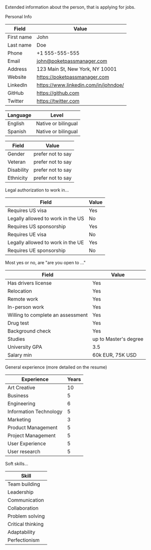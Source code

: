 Extended information about the person, that is applying for jobs.


Personal Info

| Field      | Value                                |
|------------|--------------------------------------|
| First name | John                                 |
| Last name  | Doe                                  |
| Phone      | +1 555-555-555                       |
| Email      | john@poketpassmanager.com            |
| Address    | 123 Main St, New York, NY 10001      |
| Website    | https://poketpassmanager.com         |
| LinkedIn   | https://www.linkedin.com/in/johndoe/ |
| GitHub     | https://github.com                   |
| Twitter    | https://twitter.com                  |

| Language | Level               |
|----------|---------------------|
| English  | Native or bilingual |
| Spanish  | Native or bilingual |

| Field      | Value             |
|------------|-------------------|
| Gender     | prefer not to say |
| Veteran    | prefer not to say |
| Disability | prefer not to say |
| Ethnicity  | prefer not to say |


Legal authorization to work in...

| Field                             | Value                 |
|-----------------------------------|-----------------------|
| Requires US visa                  | Yes                   |
| Legally allowed to work in the US | No                    |
| Requires US sponsorship           | Yes                   |
| Requires UE visa                  | No                    |
| Legally allowed to work in the UE | Yes                   |
| Requires UE sponsorship           | No                    |


Most yes or no, are "are you open to ..."

| Field                             | Value                 | 
|-----------------------------------|-----------------------| 
| Has drivers license               | Yes                   |
| Relocation                        | Yes                   |
| Remote work                       | Yes                   |
| In-person work                    | Yes                   |
| Willing to complete an assessment | Yes                   |
| Drug test                         | Yes                   |
| Background check                  | Yes                   |
| Studies                           | up to Master's degree |
| University GPA                    | 3.5                   |
| Salary min                        | 60k EUR, 75K USD      |


General experience (more detailed on the resume)

| Experience             | Years |
|------------------------|-------|
| Art Creative           | 10    |
| Business               | 5     |
| Engineering            | 6     |
| Information Technology | 5     | 
| Marketing              | 3     |
| Product Management     | 5     |
| Project Management     | 5     |
| User Experience        | 5     |
| User research          | 5     |


Soft skills...

| Skill             |
|-------------------|
| Team building     |
| Leadership        |
| Communication     |
| Collaboration     |
| Problem solving   |
| Critical thinking |
| Adaptability      |
| Perfectionism     |

